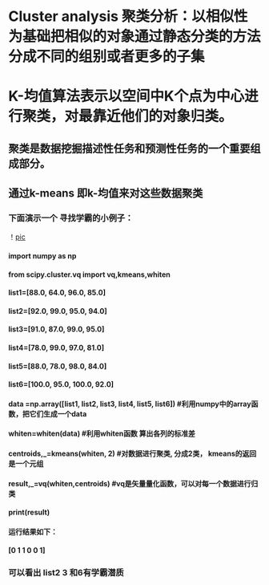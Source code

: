  # Cluster analysis 聚类分析：以相似性为基础把相似的对象通过静态分类的方法分成不同的组别或者更多的子集
 # K-均值算法表示以空间中K个点为中心进行聚类，对最靠近他们的对象归类。
 ## 聚类是数据挖掘描述性任务和预测性任务的一个重要组成部分。
 ## 通过k-means 即k-均值来对这些数据聚类
 ### 下面演示一个 寻找学霸的小例子：
 ！[pic](https://github.com/lidan5452/Python-learning/blob/master/WeChat%20Image_20180607150436.jpg)
#### import numpy as np
#### from scipy.cluster.vq import vq,kmeans,whiten
#### list1=[88.0, 64.0, 96.0, 85.0]
#### list2=[92.0, 99.0, 95.0, 94.0]
#### list3=[91.0, 87.0, 99.0, 95.0]
#### list4=[78.0, 99.0, 97.0, 81.0]
#### list5=[88.0, 78.0, 98.0, 84.0]
#### list6=[100.0, 95.0, 100.0, 92.0]
#### data =np.array([list1, list2, list3, list4, list5, list6])  #利用numpy中的array函数，把它们生成一个data
#### whiten=whiten(data)                   #利用whiten函数 算出各列的标准差
#### centroids,_=kmeans(whiten, 2)         #对数据进行聚类, 分成2类， kmeans的返回是一个元组
#### result,_=vq(whiten,centroids)         #vq是矢量量化函数，可以对每一个数据进行归类
#### print(result)

#### 运行结果如下：
#### [0 1 1 0 0 1]
### 可以看出   list2 3 和6有学霸潜质
